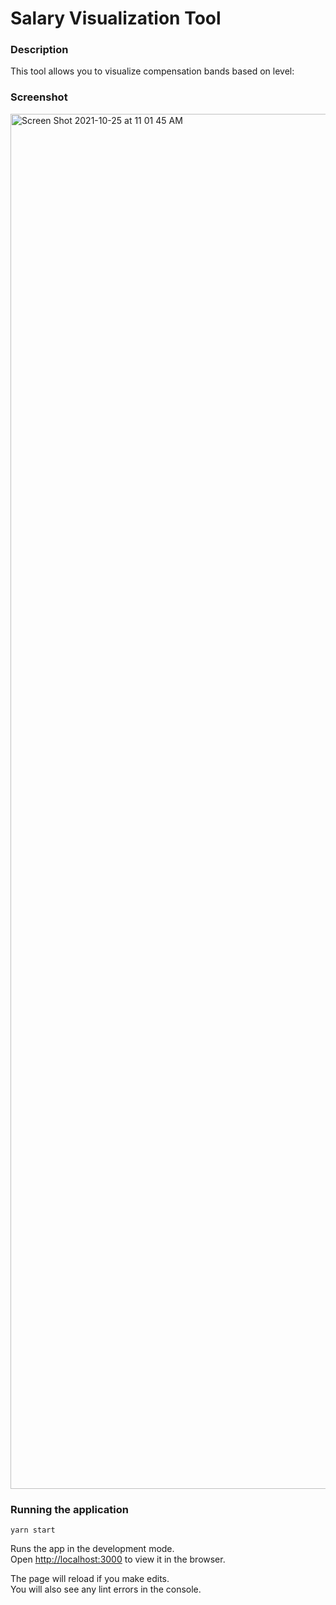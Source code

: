 # Salary Visualization Tool
### Description

This tool allows you to visualize compensation bands based on level:

### Screenshot

<img width="2200" alt="Screen Shot 2021-10-25 at 11 01 45 AM" src="https://user-images.githubusercontent.com/41558771/138770322-f5d5cc88-96ab-4c15-856b-4a92ad0e062c.png">

### Running the application

`yarn start`

Runs the app in the development mode.\
Open [http://localhost:3000](http://localhost:3000) to view it in the browser.

The page will reload if you make edits.\
You will also see any lint errors in the console.
